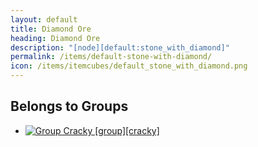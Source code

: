```yaml
---
layout: default
title: Diamond Ore
heading: Diamond Ore
description: "[node][default:stone_with_diamond]"
permalink: /items/default-stone-with-diamond/
icon: /items/itemcubes/default_stone_with_diamond.png
---
```



## Belongs to Groups

<ul class="list-items">
    <li><a href="{{site.baseurl}}/items/group-cracky/"><img src="{{site.baseurl}}/assets/img/items/group.png" data-toggle="tooltip" title="Group Cracky [group][cracky]"></a></li>
</ul>

